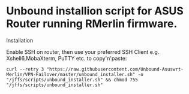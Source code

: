# Unbound installion script for ASUS Router running RMerlin firmware.

Installation

Enable SSH on router, then use your preferred SSH Client e.g. Xshell6,MobaXterm, PuTTY etc. to copy'n'paste:

	curl --retry 3 "https://raw.githubusercontent.com/Unbound-Asuswrt-Merlin/VPN-Failover/master/unbound_installer.sh" -o "/jffs/scripts/unbound_installer.sh" && chmod 755 "/jffs/scripts/unbound_installer.sh"

